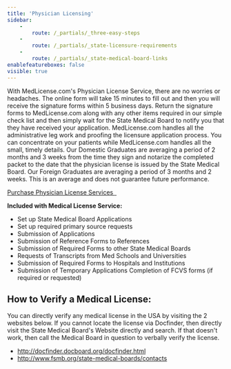```yaml
---
title: 'Physician Licensing'
sidebar:
    -
        route: /_partials/_three-easy-steps
    -
        route: /_partials/_state-licensure-requirements
    -
        route: /_partials/_state-medical-board-links
enablefeatureboxes: false
visible: true
---
```


<p>With MedLicense.com's Physician License Service, there are no worries or headaches. The online form will take 15 minutes to fill out and then you will receive the signature forms within 5 business days. Return the signature forms to MedLicense.com along with any other items required in our simple check list and then simply wait for the State Medical Board to notify you that they have received your application. MedLicense.com handles all the administrative leg work and proofing the licensure application process. You can concentrate on your patients while MedLicense.com handles all the small, timely details. Our Domestic Graduates are averaging a period of 2 months and 3 weeks from the time they sign and notarize the completed packet to the date that the physician license is issued by the State Medical Board. Our Foreign Graduates are averaging a period of 3 months and 2 weeks. This is an average and does not guarantee future performance.</p>
<p><a class="btn btn-secondary" href="../../../pricing">Purchase Physician License Services <em class="fa fa-sm fa-play" aria-hidden="true">&nbsp;</em></a>&nbsp;</p>
<p><strong>Included with Medical License Service:</strong></p>
<ul>
<li>Set up State Medical Board Applications</li>
<li>Set up required primary source requests</li>
<li>Submission of Applications</li>
<li>Submission of Reference Forms to References</li>
<li>Submission of Required Forms to other State Medical Boards</li>
<li>Requests of Transcripts from Med Schools and Universities</li>
<li>Submission of Required Forms to Hospitals and Institutions</li>
<li>Submission of Temporary Applications Completion of FCVS forms (if required or requested)</li>
</ul>
<h2 id="mcetoc_1cebteva00">How to Verify a Medical License:</h2>
<p>You can directly verify any medical license in the USA by visiting the 2 websites below. If you cannot locate the license via Docfinder, then directly visit the State Medical Board's Website directly and search. If that doesn't work, then call the Medical Board in question to verbally verify the license.</p>
<ul>
<li><a href="http://docfinder.docboard.org/docfinder.html">http://docfinder.docboard.org/docfinder.html</a></li>
<li><a href="http://www.fsmb.org/contact-a-state-medical-board">http://www.fsmb.org/state-medical-boards/contacts</a></li>
</ul>